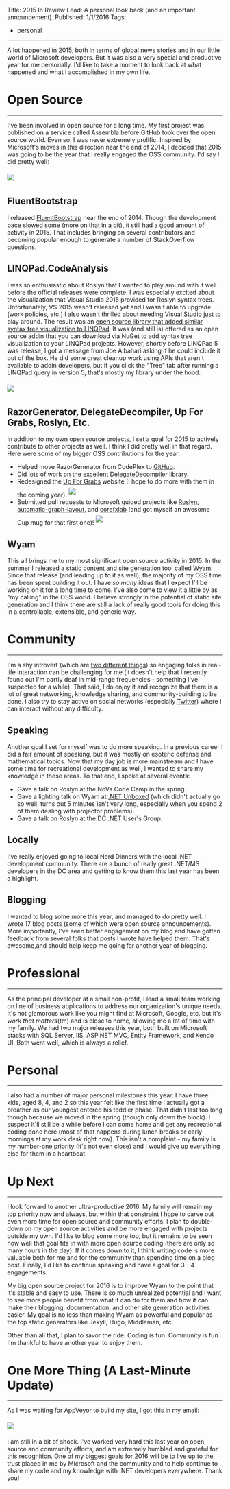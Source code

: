 Title: 2015 In Review
Lead: A personal look back (and an important announcement).
Published: 1/1/2016
Tags:
  - personal
---
A lot happened in 2015, both in terms of global news stories and in our little world of Microsoft developers. But it was also a very special and productive year for me personally. I'd like to take a moment to look back at what happened and what I accomplished in my own life.

# Open Source
---

I've been involved in open source for a long time. My first project was published on a service called Assembla before GitHub took over the open source world. Even so, I was never extremely prolific. Inspired by Microsoft's moves in this direction near the end of 2014, I decided that 2015 was going to be the year that I really engaged the OSS community. I'd say I did pretty well:

<img src="/Content/posts/github-2015.png" class="img-responsive" style="margin-top: 6px; margin-bottom: 6px;">

## FluentBootstrap

I released [FluentBootstrap](/posts/introducing-fluentbootstrap) near the end of 2014. Though the development pace slowed some (more on that in a bit), it still had a good amount of activity in 2015. That includes bringing on several contributors and becoming popular enough to generate a number of StackOverflow questions.

## LINQPad.CodeAnalysis

I was so enthusiastic about Roslyn that I wanted to play around with it well before the official releases were complete. I was especially excited about the visualization that Visual Studio 2015 provided for Roslyn syntax trees. Unfortunately, VS 2015 wasn't released yet and I wasn't able to upgrade (work policies, etc.) I also wasn't thrilled about needing Visual Studio just to play around. The result was an [open source library that added similar syntax tree visualization to LINQPad](/posts/announcing-linqpad-codeanalysis). It was (and still is) offered as an open source addin that you can download via NuGet to add syntax tree visualization to your LINQPad projects. However, shortly before LINQPad 5 was release, I got a message from Joe Albahari asking if he could include it out of the box. He did some great cleanup work using APIs that aren't available to addin developers, but if you click the "Tree" tab after running a LINQPad query in version 5, that's mostly my library under the hood.

<img src="/Content/posts/linqpad-about.png" class="img-responsive" style="margin-top: 6px; margin-bottom: 6px;">

## RazorGenerator, DelegateDecompiler, Up For Grabs, Roslyn, Etc.

In addition to my own open source projects, I set a goal for 2015 to actively contribute to other projects as well. I think I did pretty well in that regard. Here were some of my bigger OSS contributions for the year:

- Helped move RazorGenerator from CodePlex to [GitHub](https://github.com/RazorGenerator).
- Did lots of work on the excellent [DelegateDecompiler](https://github.com/hazzik/DelegateDecompiler) library.
- Redesigned the [Up For Grabs](http://up-for-grabs.net/) website (I hope to do more with them in the coming year).
  <img src="/Content/posts/up-for-grabs.png" class="img-responsive" style="margin-top: 6px; margin-bottom: 6px;">
- Submitted pull requests to Microsoft guided projects like [Roslyn](https://github.com/dotnet/roslyn), [automatic-graph-layout](https://github.com/Microsoft/automatic-graph-layout), and [corefxlab](https://github.com/dotnet/corefxlab) (and got myself an awesome Cup<T> mug for that first one)!
  <img src="/Content/posts/cup-t.png" class="img-responsive" style="margin-top: 6px; margin-bottom: 6px;">
  
## Wyam

This all brings me to my most significant open source activity in 2015. In the summer [I released](/posts/announcing-wyam) a static content and site generation tool called [Wyam](http://wyam.io). Since that release (and leading up to it as well), the majority of my OSS time has been spent building it out. I have *so many* ideas that I expect I'll be working on it for a long time to come. I've also come to view it a little by as "my calling" in the OSS world. I believe strongly in the potential of static site generation and I think there are still a lack of really good tools for doing this in a controllable, extensible, and generic way.

# Community
---

I'm a shy introvert (which are [two different things](http://knowledgenuts.com/2014/03/07/the-difference-between-being-shy-and-being-introverted/)) so engaging folks in real-life interaction can be challenging for me (it doesn't help that I recently found out I'm partly deaf in mid-range frequencies - something I've suspected for a while). That said, I do enjoy it and recognize that there is a lot of great networking, knowledge sharing, and community-building to be done. I also try to stay active on social networks (especially [Twitter](https://twitter.com/daveaglick)) where I can interact without any difficulty.

## Speaking

Another goal I set for myself was to do more speaking. In a previous career I did a fair amount of speaking, but it was mostly on esoteric defense and mathematical topics. Now that my day job is more mainstream and I have some time for recreational development as well, I wanted to share my knowledge in these areas. To that end, I spoke at several events:

- Gave a talk on Roslyn at the NoVa Code Camp in the spring.
- Gave a lighting talk on Wyam at [.NET Unboxed](http://www.letsunbox.net/) (which didn't actually go so well, turns out 5 minutes isn't very long, especially when you spend 2 of them dealing with projector problems).
- Gave a talk on Roslyn at the DC .NET User's Group.

## Locally

I've really enjoyed going to local Nerd Dinners with the local .NET development community. There are a bunch of really great .NET/MS developers in the DC area and getting to know them this last year has been a highlight.

## Blogging

I wanted to blog some more this year, and managed to do pretty well. I wrote 17 blog posts (some of which were open source announcements). More importantly, I've seen better engagement on my blog and have gotten feedback from several folks that posts I wrote have helped them. That's awesome,and should help keep me going for another year of blogging.

# Professional
---

As the principal developer at a small non-profit, I lead a small team working on line of business applications to address our organization's unique needs. It's not glamorous work like you might find at Microsoft, Google, etc. but it's *work that matters*(tm) and is close to home, allowing me a lot of time with my family. We had two major releases this year, both built on Microsoft stacks with SQL Server, IIS, ASP.NET MVC, Entity Framework, and Kendo UI. Both went well, which is always a relief.

# Personal
---

I also had a number of major personal milestones this year. I have three kids, aged 8, 4, and 2 so this year felt like the first time I actually got a breather as our youngest entered his toddler phase. That didn't last too long though because we moved in the spring (though only down the block). I suspect it'll still be a while before I can come home and get any recreational coding done here (most of that happens during lunch breaks or early mornings at my work desk right now). This isn't a complaint - my family is my number-one priority (it's not even close) and I would give up everything else for them in a heartbeat.

# Up Next
---

I look forward to another ultra-productive 2016. My family will remain my top priority now and always, but within that constraint I hope to carve out even more time for open source and community efforts. I plan to double-down on my open source activities and be more engaged with projects outside my own. I'd like to blog some more too, but it remains to be seen how well that goal fits in with more open source coding (there are only so many hours in the day). If it comes down to it, I think writing code is more valuable both for me and for the community than spending time on a blog post. Finally, I'd like to continue speaking and have a goal for 3 - 4 engagements.

My big open source project for 2016 is to improve Wyam to the point that it's stable and easy to use. There is so much unrealized potential and I want to see more people benefit from what it can do for them and how it can make their blogging, documentation, and other site generation activities easier. My goal is no less than making Wyam as powerful and popular as the top static generators like Jekyll, Hugo, Middleman, etc.

Other than all that, I plan to savor the ride. Coding is fun. Community is fun. I'm thankful to have another year to enjoy them.

# One More Thing (A Last-Minute Update)
---
As I was waiting for AppVeyor to build my site, I got this in my email:

<img src="/Content/posts/mvp.png" class="img-responsive" style="margin-top: 6px; margin-bottom: 6px;">

I am still in a bit of shock. I've worked very hard this last year on open source and community efforts, and am extremely humbled and grateful for this recognition. One of my biggest goals for 2016 will be to live up to the trust placed in me by Microsoft and the community and to help continue to share my code and my knowledge with .NET developers everywhere. Thank you!